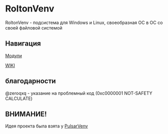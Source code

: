 # RoltonVenv
RoltonVenv - подсистема для Windows и Linux, своеобразная ОС в ОС со своей файловой системой

<h2>Навигация</h2>
<a href = "https://github.com/KirillMos1/RoltonVenv-packages">Модули</a>

<a href = "https://github.com/KirillMos1/RoltonVenv/wiki/Главная">WIKI</a>

<h2>благодарности</h2>

@zeroqxq - указание на проблемный код (0xc0000001 NOT-SAFETY CALCULATE)

<h2>ВНИМАНИЕ!</h2>

Идея проекта была взята у <a href = "https://github.com/PulsarPrograms/PulsarVenv">PulsarVenv</a>
